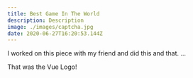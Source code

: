 ```yaml
---
title: Best Game In The World
description: Description
image: ./images/captcha.jpg
date: 2020-06-27T16:20:53.144Z
---
```

I worked on this piece with my friend and did this and that. ...


That was the Vue Logo!